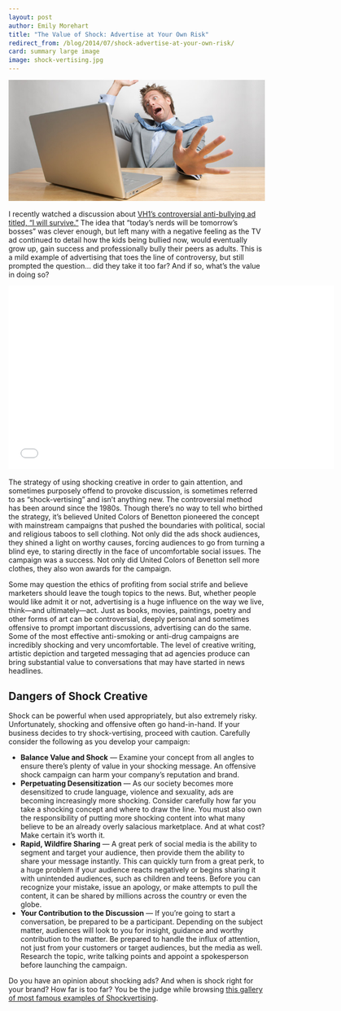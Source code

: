 ```yaml
---
layout: post
author: Emily Morehart
title: "The Value of Shock: Advertise at Your Own Risk"
redirect_from: /blog/2014/07/shock-advertise-at-your-own-risk/
card: summary large image
image: shock-vertising.jpg
---
```


![Shocking](/img/shock-vertising.jpg)

I recently watched a discussion about [VH1’s controversial anti-bullying ad titled, “I will survive.”](https://www.youtube.com/watch?v=0VbHqJNMGoM&feature=youtu.be) The idea that “today’s nerds will be tomorrow’s bosses” was clever enough, but left many with a negative feeling as the TV ad continued to detail how the kids being bullied now, would eventually grow up, gain success and professionally bully their peers as adults. This is a mild example of advertising that toes the line of controversy, but still prompted the question… did they take it too far? And if so, what’s the value in doing so?

<iframe width="640" height="360" src="//www.youtube.com/embed/0VbHqJNMGoM?rel=0" frameborder="0" allowfullscreen></iframe>

The strategy of using shocking creative in order to gain attention, and sometimes purposely offend to provoke discussion, is sometimes referred to as “shock-vertising” and isn’t anything new. The controversial method has been around since the 1980s. Though there’s no way to tell who birthed the strategy, it’s believed United Colors of Benetton pioneered the concept with mainstream campaigns that pushed the boundaries with political, social and religious taboos to sell clothing. Not only did the ads shock audiences, they shined a light on worthy causes, forcing audiences to go from turning a blind eye, to staring directly in the face of uncomfortable social issues. The campaign was a success. Not only did United Colors of Benetton sell more clothes, they also won awards for the campaign.

Some may question the ethics of profiting from social strife and believe marketers should leave the tough topics to the news. But, whether people would like admit it or not, advertising is a huge influence on the way we live, think—and ultimately—act. Just as books, movies, paintings, poetry and other forms of art can be controversial, deeply personal and sometimes offensive to prompt important discussions, advertising can do the same. Some of the most effective anti-smoking or anti-drug campaigns are incredibly shocking and very uncomfortable. The level of creative writing, artistic depiction and targeted messaging that ad agencies produce can bring substantial value to conversations that may have started in news headlines.

## Dangers of Shock Creative
Shock can be powerful when used appropriately, but also extremely risky. Unfortunately, shocking and offensive often go hand-in-hand. If your business decides to try shock-vertising, proceed with caution. Carefully consider the following as you develop your campaign:

* **Balance Value and Shock** — Examine your concept from all angles to ensure there’s plenty of value in your shocking message. An offensive shock campaign can harm your company’s reputation and brand.
* **Perpetuating Desensitization** — As our society becomes more desensitized to crude language, violence and sexuality, ads are becoming increasingly more shocking. Consider carefully how far you take a shocking concept and where to draw the line. You must also own the responsibility of putting more shocking content into what many believe to be an already overly salacious marketplace. And at what cost? Make certain it’s worth it.
* **Rapid, Wildfire Sharing** — A great perk of social media is the ability to segment and target your audience, then provide them the ability to share your message instantly. This can quickly turn from a great perk, to a huge problem if your audience reacts negatively or begins sharing it with unintended audiences, such as children and teens. Before you can recognize your mistake, issue an apology, or make attempts to pull the content, it can be shared by millions across the country or even the globe.
* **Your Contribution to the Discussion** — If you’re going to start a conversation, be prepared to be a participant. Depending on the subject matter, audiences will look to you for insight, guidance and worthy contribution to the matter. Be prepared to handle the influx of attention, not just from your customers or target audiences, but the media as well. Research the topic, write talking points and appoint a spokesperson before launching the campaign.

Do you have an opinion about shocking ads? And when is shock right for your brand? How far is too far? You be the judge while browsing [this gallery of most famous examples of Shockvertising](http://www.businessinsider.com/shock-ads-2011-7).
